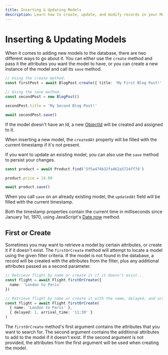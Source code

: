 ```yaml
---
title: Inserting & Updating Models
description: Learn how to create, update, and modify records in your MongoDB database using Esix's intuitive model methods and mass assignment features.
---
```


# Inserting & Updating Models

When it comes to adding new models to the database, there are two different ways to go about it. You can either use the `create` method and pass it the attributes you want the model to have, or you can create a new instance of the model and call its `save` method.

```ts
// Using the create method.
const firstPost = await BlogPost.create({ title: 'My First Blog Post!' })

// Using the save method.
const secondPost = new BlogPost()

secondPost.title = 'My Second Blog Post!'

await secondPost.save()
```

If the model doesn't have an Id, a new
[ObjectId](https://docs.mongodb.com/manual/reference/method/ObjectId/) will be
created and assigned to it.

When inserting a new model, the `createdAt` property will be filled with the
current timestamp if it's not present.

If you want to update an existing model, you can also use the `save` method to
persist your changes.

```ts
const product = await Product.find('5f5a474b32fa462a5724ff7d')

product.price = 14.99

await product.save()
```

When you call `save` on an already existing model, the `updatedAt` field will be
filled with the current timestamp.

Both the timestamp properties contain the current time in milliseconds since
January 1st, 1970, using JavaScript's
[Date.now](https://developer.mozilla.org/en-US/docs/Web/JavaScript/Reference/Global_Objects/Date/now)
method.

## First or Create

Sometimes you may want to retrieve a model by certain attributes, or create it
if it doesn't exist. The `firstOrCreate` method will attempt to locate a model
using the given filter criteria. If the model is not found in the database, a
record will be created with the attributes from the filter, plus any additional
attributes passed as a second parameter.

```ts
// Retrieve flight by name or create it if it doesn't exist...
const flight = await Flight.firstOrCreate({
  name: 'London to Paris'
})

// Retrieve flight by name or create it with the name, delayed, and arrival_time attributes...
const flight = await Flight.firstOrCreate(
  { name: 'London to Paris' },
  { delayed: 1, arrival_time: '11:30' }
)
```

The `firstOrCreate` method's first argument contains the attributes that you
want to search for. The second argument contains the additional attributes to
add to the model if it doesn't exist. If the second argument is not provided,
the attributes from the first argument will be used when creating the model.
